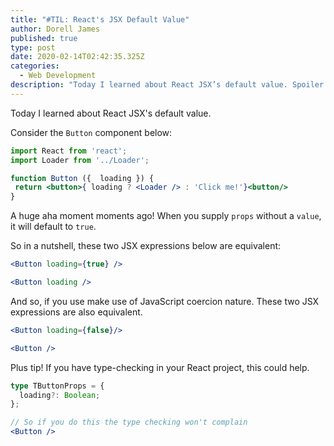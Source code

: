 ```yaml
---
title: "#TIL: React's JSX Default Value"
author: Dorell James
published: true
type: post
date: 2020-02-14T02:42:35.325Z
categories:
  - Web Development
description: "Today I learned about React JSX’s default value. Spoiler alert: when you don't pass a value, it defaults to true"
---
```


Today I learned about React JSX's default value.

Consider the `Button` component below:

```jsx
import React from 'react';
import Loader from '../Loader';

function Button ({  loading }) {
 return <button>{ loading ? <Loader /> : 'Click me!'}<button/>
}
```

A huge aha moment moments ago! When you supply `props` without a `value`, it will default to `true`.

So in a nutshell, these two JSX expressions below are equivalent:

```jsx
<Button loading={true} />

<Button loading />
```

And so, if you use make use of JavaScript coercion nature. These two JSX expressions are also equivalent.

```jsx
<Button loading={false}/>

<Button />
```

Plus tip! If you have type-checking in your React project, this could help.

```typescript
type TButtonProps = {
  loading?: Boolean;
};
```

```jsx
// So if you do this the type checking won't complain
<Button />
```
